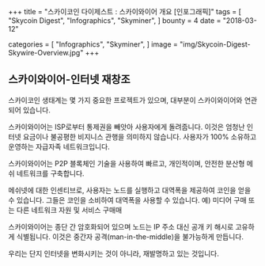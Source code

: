 +++
title = "스카이코인 다이제스트 : 스카이와이어 개요 [인포그래픽]"
tags = [
    "Skycoin Digest",
    "Infographics",
    "Skyminer",
]
bounty = 4
date = "2018-03-12"

categories = [
    "Infographics",
    "Skyminer",
]
image = "img/Skycoin-Digest-Skywire-Overview.jpg"
+++

## 스카이와이어-인터넷 재창조

스카이코인 생태계는 몇 가지 중요한 프로젝트가 있으며, 대부분이 스카이와이어와 연관되어 있습니다.

스카이와이어는 ISP로부터 통제권을 빼앗아 사용자에게 돌려줍니다. 이것은 엄청난 인터넷 요금이나 불공평한 비지니스 관행을 의미하지 않습니다. 사용자가 100% 소유하고 운영하는 자급자족 네트워크입니다.

스카이와이어는 P2P 블록체인 기술을 사용하여 빠르고, 개인적이며, 안전한 분산형 메쉬 네트워크를 구축합니다.

메쉬넷에 대한 인센티브로, 사용자는 노드를 실행하고 대역폭을 제공하여 코인을 얻을 수 있습니다. 그들은 코인을 소비하여 대역폭을 사용할 수 있습니다. 예) 미디어 구매 또는 다른 네트워크 자원 및 서비스 구매매

스카이와이어는 종단 간 암호화되어 있으며 노드는 IP 주소 대신 공개 키 해시로 고유하게 식별됩니다. 이것은 중간자 공격(man-in-the-middle)을 불가능하게 만듭니다.

우리는 단지 인터넷을 변화시키는 것이 아니라, 재발명하고 있는 것입니다.
